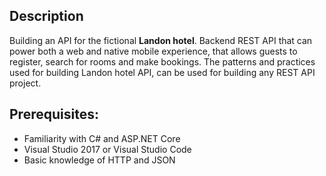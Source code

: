 ## Description

Building an API for the fictional **Landon hotel**.
Backend REST API that can power both a web and native mobile experience,
that allows guests to register, search for rooms and make bookings.
The patterns and practices used for building Landon hotel API, can be used for building any REST API project.

## Prerequisites:

- Familiarity with C# and ASP.NET Core
- Visual Studio 2017 or Visual Studio Code
- Basic knowledge of HTTP and JSON
